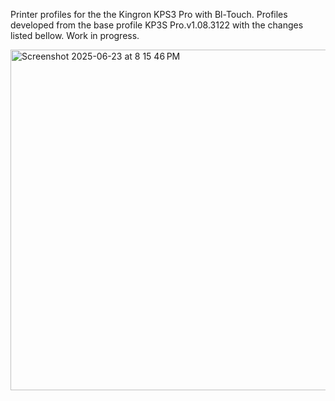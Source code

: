 Printer profiles for the the Kingron KPS3 Pro with Bl-Touch. Profiles developed from the base profile KP3S Pro.v1.08.3122 with the changes listed bellow. Work in progress.

<img width="545" alt="Screenshot 2025-06-23 at 8 15 46 PM" src="https://github.com/user-attachments/assets/4c150322-9862-4138-90a0-de639b58fa6d" />
